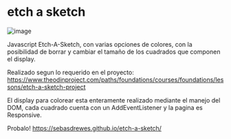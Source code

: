 # etch a sketch
![image](https://user-images.githubusercontent.com/81722772/121595352-91d8e700-ca14-11eb-92f5-6827b3edc31c.png)

Javascript Etch-A-Sketch, con varias opciones de colores, con la posibilidad de borrar y cambiar el tamaño de los cuadrados que componen el display.

Realizado segun lo requerido en el proyecto: https://www.theodinproject.com/paths/foundations/courses/foundations/lessons/etch-a-sketch-project

El display para colorear esta enteramente realizado mediante el manejo del DOM, cada cuadrado cuenta con un AddEventListener y la pagina es Responsive.

Probalo! https://sebasdrewes.github.io/etch-a-sketch/
